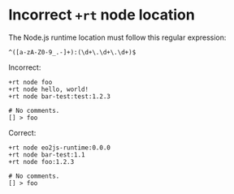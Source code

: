 # Incorrect `+rt` node location

The Node.js runtime location must follow this regular expression:

```regexp
^([a-zA-Z0-9_.-]+):(\d+\.\d+\.\d+)$
```

Incorrect:

```eo
+rt node foo
+rt node hello, world!
+rt node bar-test:test:1.2.3

# No comments.
[] > foo
```

Correct:

```eo
+rt node eo2js-runtime:0.0.0
+rt node bar-test:1.1
+rt node foo:1.2.3

# No comments.
[] > foo
```
